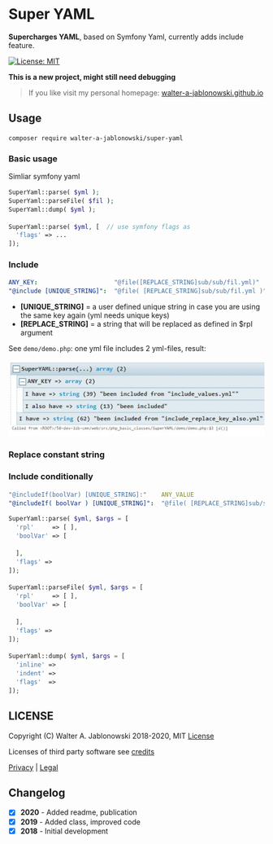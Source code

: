 # Super YAML

**Supercharges YAML**, based on Symfony Yaml, currently adds include feature.

[![License: MIT](https://img.shields.io/badge/License-MIT-yellow.svg)](https://opensource.org/licenses/MIT)

**This is a new project, might still need debugging**

> If you like visit my personal homepage: [walter-a-jablonowski.github.io](https://walter-a-jablonowski.github.io)


## Usage

```
composer require walter-a-jablonowski/super-yaml
```

### Basic usage

Simliar symfony yaml

```php
SuperYaml::parse( $yml );
SuperYaml::parseFile( $fil );
SuperYaml::dump( $yml );

SuperYaml::parse( $yml, [  // use symfony flags as
  'flags' => ...
]); 
```

### Include

```yaml
ANY_KEY:                     "@file([REPLACE_STRING]sub/sub/fil.yml)"
"@include [UNIQUE_STRING]":  "@file( [REPLACE_STRING]sub/sub/fil.yml )"  # also includes key(s)
```

- **[UNIQUE_STRING]**  = a user defined unique string in case you are using the same key again (yml needs unique keys)
- **[REPLACE_STRING]** = a string that will be replaced as defined in $rpl argument

See `demo/demo.php`: one yml file includes 2 yml-files, result:

![scr.jpg](misc/scr.jpg?raw=true "Scr")

### Replace constant string

### Include conditionally

```yaml
"@includeIf(boolVar) [UNIQUE_STRING]:"    ANY_VALUE
"@includeIf( boolVar ) [UNIQUE_STRING]":  "@file( [REPLACE_STRING]sub/sub/fil.yml )"
```

```php
SuperYaml::parse( $yml, $args = [
  'rpl'     => [ ],
  'boolVar' => [

  ],
  'flags' =>
]);

SuperYaml::parseFile( $yml, $args = [
  'rpl'     => [ ],
  'boolVar' => [

  ],
  'flags' =>
]);

SuperYaml::dump( $yml, $args = [
  'inline' =>
  'indent' =>
  'flags'  =>
]);
```


## LICENSE

Copyright (C) Walter A. Jablonowski 2018-2020, MIT [License](LICENSE)

Licenses of third party software see [credits](credits.md)


[Privacy](https://walter-a-jablonowski.github.io/privacy.html) | [Legal](https://walter-a-jablonowski.github.io/imprint.html)


## Changelog

* [x] **2020** - Added readme, publication
* [x] **2019** - Added class, improved code
* [x] **2018** - Initial development
